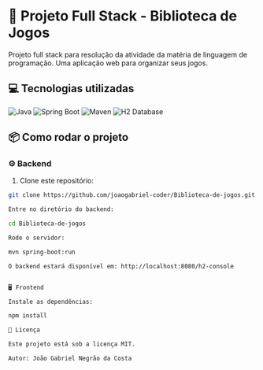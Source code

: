# 🚀 Projeto Full Stack - Biblioteca de Jogos

Projeto full stack para resolução da atividade da matéria de linguagem de programação. Uma aplicação web para organizar seus jogos.

## 💻 Tecnologias utilizadas

![Java](https://img.shields.io/badge/Java-21-blue?logo=java) 
![Spring Boot](https://img.shields.io/badge/Spring%20Boot-2.7-green?logo=springboot) 
![Maven](https://img.shields.io/badge/Maven-3.8-blue?logo=apachemaven) 
![H2 Database](https://img.shields.io/badge/H2%20Database-InMemory-lightgrey?logo=h2database)

## 📦 Como rodar o projeto

### ⚙️ Backend

1. Clone este repositório:

```bash
git clone https://github.com/joaogabriel-coder/Biblioteca-de-jogos.git

Entre no diretório do backend:

cd Biblioteca-de-jogos

Rode o servidor:

mvn spring-boot:run

O backend estará disponível em: http://localhost:8080/h2-console


🖥️ Frontend

Instale as dependências:

npm install

📄 Licença

Este projeto está sob a licença MIT.

Autor: João Gabriel Negrão da Costa
